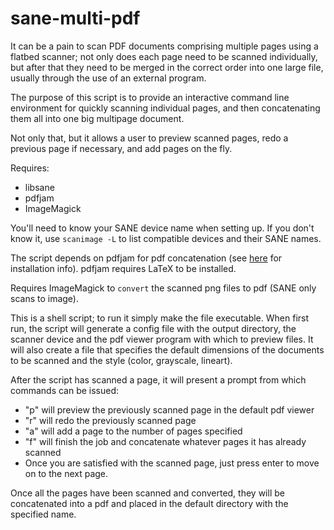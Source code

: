 # sane-multi-pdf
It can be a pain to scan PDF documents comprising multiple pages using a flatbed scanner; not only does each page need to be scanned individually, but after that they need to be merged in the correct order into one large file, usually through the use of an external program. 

The purpose of this script is to provide an interactive command line environment for quickly scanning individual pages, and then concatenating them all into one big multipage document.

Not only that, but it allows a user to preview scanned pages, redo a previous page if necessary, and add pages on the fly.

Requires:
* libsane
* pdfjam
* ImageMagick

You'll need to know your SANE device name when setting up. If you don't know it, use ``scanimage -L`` to list compatible devices and their SANE names.

The script depends on pdfjam for pdf concatenation (see [here](https://warwick.ac.uk/fac/sci/statistics/staff/academic-research/firth/software/pdfjam/) for installation info). pdfjam requires LaTeX to be installed.

Requires ImageMagick to ``convert`` the scanned png files to pdf (SANE only scans to image).

This is a shell script; to run it simply make the file executable.
When first run, the script will generate a config file with the output directory, the scanner device and the pdf viewer program with which to preview files. It will also create a file that specifies the default dimensions of the documents to be scanned and the style (color, grayscale, lineart).

After the script has scanned a page, it will present a prompt from which commands can be issued:

* "p" will preview the previously scanned page in the default pdf viewer
* "r" will redo the previously scanned page
* "a" will add a page to the number of pages specified
* "f" will finish the job and concatenate whatever pages it has already scanned
* Once you are satisfied with the scanned page, just press enter to move on to the next page.

Once all the pages have been scanned and converted, they will be concatenated into a pdf and placed in the default directory with the specified name.
